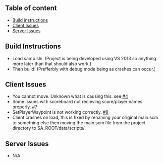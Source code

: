 ## Table of content
- [Build instructions](#build-instructions)
- [Client Issues](#client-issues)
- [Server Issues](#server-issues)

## Build Instructions
- Load samp.sln. (Project is being developed using VS 2013 so anything more later than that should also work.)
- Then build! (Prefferbly with debug mode being as crashes can occur.)

## Client Issues
- You cannot move. Unknown what is causing this. see [#4](https://github.com/J0shES/samp/issues/4)
- Some issues with scoreboard not recieving score/player names properly. [#7](https://github.com/J0shES/samp/issues/7)
- SetPlayerWaypoint is not working correctly. [#8](https://github.com/J0shES/samp/issues/8)
- Client crashes on load, this is fixed by renaming your original main.scm to something else then moving the main.scm file from the project directory to SA_ROOT/data/scripts/.

## Server Issues
- N/A
